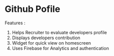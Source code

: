 # Github Pofile

Features :

1. Helps Recruiter to evaluate developers profile
2. Displays developers contribution
3. Widget for quick view on homescreen
4. Uses Firebase for Analytics and authentication
